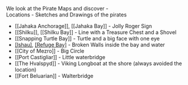 We look at the Pirate Maps and discover -  
Locations - Sketches and Drawings of the pirates

- [[Jahaka Anchorage]], [[Jahaka Bay]] - Jolly Roger Sign
- [[Shilku]], [[Shilku Bay]] - Line with a Treasure Chest and a Shovel
- [[Snapping Turtle Bay]] - Turtle and a big face with one eye
- [[Ishau]](app://obsidian.md/Ishau), [[Refuge Bay]](app://obsidian.md/Refuge%20Bay) - Broken Walls inside the bay and water
- [[City of Mezro]] - Big Circle
- [[Port Castigliar]] - Little waterbridge
- [[The Hvalspyd]] - Viking Longboat at the shore (always avoided the location)
- [[Fort Beluarian]] - Walterbridge